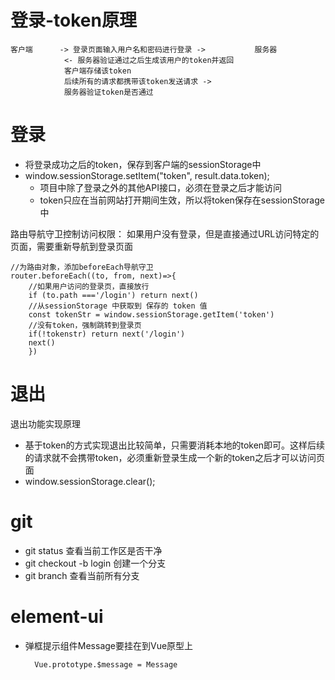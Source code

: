 # 登录-token原理

    客户端      -> 登录页面输入用户名和密码进行登录 ->           服务器
                <- 服务器验证通过之后生成该用户的token并返回
                客户端存储该token
                后续所有的请求都携带该token发送请求 ->
                服务器验证token是否通过
# 登录
- 将登录成功之后的token，保存到客户端的sessionStorage中
- window.sessionStorage.setItem("token", result.data.token);
    - 项目中除了登录之外的其他API接口，必须在登录之后才能访问
    - token只应在当前网站打开期间生效，所以将token保存在sessionStorage中

路由导航守卫控制访问权限：
如果用户没有登录，但是直接通过URL访问特定的页面，需要重新导航到登录页面

    //为路由对象，添加beforeEach导航守卫
    router.beforeEach((to, from, next)=>{
        //如果用户访问的登录页，直接放行
        if (to.path ==='/login') return next()
        //从sessionStorage 中获取到 保存的 token 值
        const tokenStr = window.sessionStorage.getItem('token')
        //没有token，强制跳转到登录页
        if(!tokenstr) return next('/login')
        next()
        })
# 退出
退出功能实现原理
- 基于token的方式实现退出比较简单，只需要消耗本地的token即可。这样后续的请求就不会携带token，必须重新登录生成一个新的token之后才可以访问页面
- window.sessionStorage.clear();


# git
- git status 查看当前工作区是否干净
- git checkout -b login 创建一个分支
- git branch 查看当前所有分支

# element-ui

- 弹框提示组件Message要挂在到Vue原型上

        Vue.prototype.$message = Message
